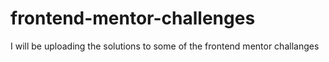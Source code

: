 # frontend-mentor-challenges

I will be uploading the solutions to some of the frontend mentor challanges

